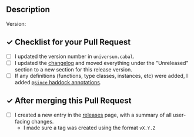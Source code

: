 ## Description

Version:

## ✓ Checklist for your Pull Request

- [ ] I updated the version number in `universum.cabal`.
- [ ] I updated the [changelog](../tree/master/CHANGES.md) and moved everything
      under the "Unreleased" section to a new section for this release version.
- [ ] If any definitions (functions, type classes, instances, etc) were added,
      I added [`@since` haddock annotations](https://haskell-haddock.readthedocs.io/en/latest/markup.html#since).

## ✓ After merging this Pull Request

- [ ] I created a new entry in the [releases](https://github.com/serokell/universum/releases) page,
      with a summary of all user-facing changes.
    *  I made sure a tag was created using the format `vX.Y.Z`
